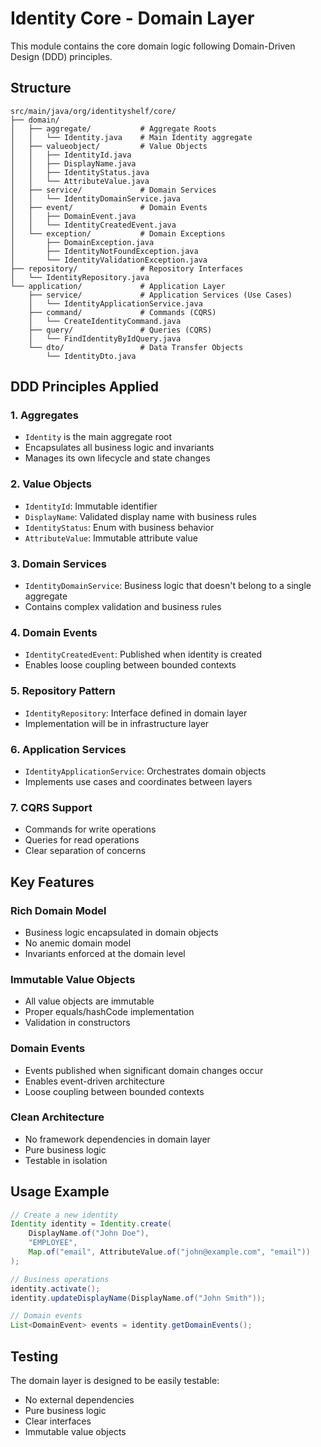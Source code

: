 # Identity Core - Domain Layer

This module contains the core domain logic following Domain-Driven Design (DDD) principles.

## Structure

```
src/main/java/org/identityshelf/core/
├── domain/
│   ├── aggregate/           # Aggregate Roots
│   │   └── Identity.java    # Main Identity aggregate
│   ├── valueobject/         # Value Objects
│   │   ├── IdentityId.java
│   │   ├── DisplayName.java
│   │   ├── IdentityStatus.java
│   │   └── AttributeValue.java
│   ├── service/             # Domain Services
│   │   └── IdentityDomainService.java
│   ├── event/               # Domain Events
│   │   ├── DomainEvent.java
│   │   └── IdentityCreatedEvent.java
│   └── exception/           # Domain Exceptions
│       ├── DomainException.java
│       ├── IdentityNotFoundException.java
│       └── IdentityValidationException.java
├── repository/              # Repository Interfaces
│   └── IdentityRepository.java
└── application/             # Application Layer
    ├── service/             # Application Services (Use Cases)
    │   └── IdentityApplicationService.java
    ├── command/             # Commands (CQRS)
    │   └── CreateIdentityCommand.java
    ├── query/               # Queries (CQRS)
    │   └── FindIdentityByIdQuery.java
    └── dto/                 # Data Transfer Objects
        └── IdentityDto.java
```

## DDD Principles Applied

### 1. **Aggregates**
- `Identity` is the main aggregate root
- Encapsulates all business logic and invariants
- Manages its own lifecycle and state changes

### 2. **Value Objects**
- `IdentityId`: Immutable identifier
- `DisplayName`: Validated display name with business rules
- `IdentityStatus`: Enum with business behavior
- `AttributeValue`: Immutable attribute value

### 3. **Domain Services**
- `IdentityDomainService`: Business logic that doesn't belong to a single aggregate
- Contains complex validation and business rules

### 4. **Domain Events**
- `IdentityCreatedEvent`: Published when identity is created
- Enables loose coupling between bounded contexts

### 5. **Repository Pattern**
- `IdentityRepository`: Interface defined in domain layer
- Implementation will be in infrastructure layer

### 6. **Application Services**
- `IdentityApplicationService`: Orchestrates domain objects
- Implements use cases and coordinates between layers

### 7. **CQRS Support**
- Commands for write operations
- Queries for read operations
- Clear separation of concerns

## Key Features

### Rich Domain Model
- Business logic encapsulated in domain objects
- No anemic domain model
- Invariants enforced at the domain level

### Immutable Value Objects
- All value objects are immutable
- Proper equals/hashCode implementation
- Validation in constructors

### Domain Events
- Events published when significant domain changes occur
- Enables event-driven architecture
- Loose coupling between bounded contexts

### Clean Architecture
- No framework dependencies in domain layer
- Pure business logic
- Testable in isolation

## Usage Example

```java
// Create a new identity
Identity identity = Identity.create(
    DisplayName.of("John Doe"),
    "EMPLOYEE",
    Map.of("email", AttributeValue.of("john@example.com", "email"))
);

// Business operations
identity.activate();
identity.updateDisplayName(DisplayName.of("John Smith"));

// Domain events
List<DomainEvent> events = identity.getDomainEvents();
```

## Testing

The domain layer is designed to be easily testable:
- No external dependencies
- Pure business logic
- Clear interfaces
- Immutable value objects
